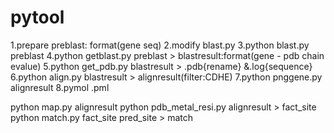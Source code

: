 # pytool


1.prepare preblast: format(gene seq)
2.modify blast.py 
3.python blast.py preblast
4.python getblast.py preblast > blastresult:format(gene - pdb chain evalue)
5.python get_pdb.py blastresult > .pdb{rename} &.log{sequence}
6.python align.py blastresult > alignresult(filter:CDHE)
7.python pnggene.py alignresult
8.pymol .pml

python map.py alignresult 
python pdb_metal_resi.py alignresult > fact_site
python match.py fact_site pred_site > match
